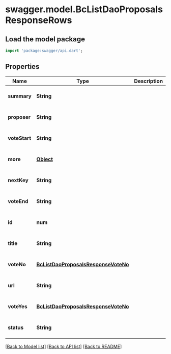# swagger.model.BcListDaoProposalsResponseRows

## Load the model package
```dart
import 'package:swagger/api.dart';
```

## Properties
Name | Type | Description | Notes
------------ | ------------- | ------------- | -------------
**summary** | **String** |  | [optional] [default to null]
**proposer** | **String** |  | [optional] [default to null]
**voteStart** | **String** |  | [optional] [default to null]
**more** | [**Object**](Object.md) |  | [optional] [default to null]
**nextKey** | **String** |  | [optional] [default to null]
**voteEnd** | **String** |  | [optional] [default to null]
**id** | **num** |  | [optional] [default to null]
**title** | **String** |  | [optional] [default to null]
**voteNo** | [**BcListDaoProposalsResponseVoteNo**](BcListDaoProposalsResponseVoteNo.md) |  | [optional] [default to null]
**url** | **String** |  | [optional] [default to null]
**voteYes** | [**BcListDaoProposalsResponseVoteNo**](BcListDaoProposalsResponseVoteNo.md) |  | [optional] [default to null]
**status** | **String** |  | [optional] [default to null]

[[Back to Model list]](../README.md#documentation-for-models) [[Back to API list]](../README.md#documentation-for-api-endpoints) [[Back to README]](../README.md)


